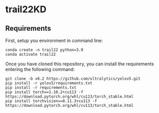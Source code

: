# trail22KD

## Requirements

First, setup you environment in command line:
```
conda create -n trail22 python=3.9
conda activate trail22
```

Once you have cloned this repository, you can install the requirements entering the following command:

```
git clone -b v6.2 https://github.com/ultralytics/yolov5.git
pip install -r yolov5/requirements.txt
pip install -r requirements.txt
pip install torch==1.10.2+cu113 -f https://download.pytorch.org/whl/cu113/torch_stable.html
pip install torchvision==0.11.3+cu113 -f https://download.pytorch.org/whl/cu113/torch_stable.html
```